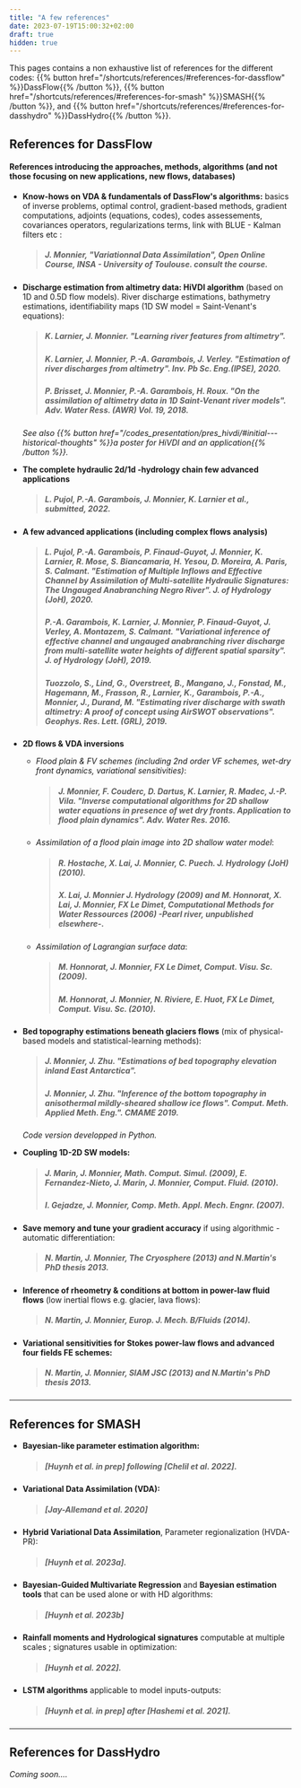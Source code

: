 ```yaml
---
title: "A few references"
date: 2023-07-19T15:00:32+02:00
draft: true
hidden: true
---
```

This pages contains a non exhaustive list of references for the different codes: {{% button href="/shortcuts/references/#references-for-dassflow" %}}DassFlow{{% /button %}}, {{% button href="/shortcuts/references/#references-for-smash" %}}SMASH{{% /button %}}, and {{% button href="/shortcuts/references/#references-for-dasshydro" %}}DassHydro{{% /button %}}.

## References for DassFlow
#### References introducing the approaches, methods, algorithms (and not those focusing on new applications, new flows, databases)

- **Know-hows on VDA & fundamentals of DassFlow's algorithms:** basics of inverse problems, optimal control, gradient-based methods, gradient computations, adjoints (equations, codes), codes assessements, covariances operators, regularizations terms, link with BLUE - Kalman filters etc : 
    > ##### *J. Monnier, "Variationnal Data Assimilation", Open Online Course, INSA - University of Toulouse. consult the course.*

- **Discharge estimation from altimetry data: HiVDI algorithm** (based on 1D and 0.5D flow models). River discharge estimations, bathymetry estimations, identifiability maps (1D SW model = Saint-Venant's equations):
    > ##### *K. Larnier, J. Monnier. "Learning river features from altimetry".*  
    > ##### *K. Larnier, J. Monnier, P.-A. Garambois, J. Verley. "Estimation of river discharges from altimetry". Inv. Pb Sc. Eng.(IPSE), 2020.*  
    > ##### *P. Brisset, J. Monnier, P.-A. Garambois, H. Roux. "On the assimilation of altimetry data in 1D Saint-Venant river models".  Adv. Water Ress. (AWR) Vol. 19, 2018.*  
    *See also {{% button href="/codes_presentation/pres_hivdi/#initial---historical-thoughts" %}}a poster for HiVDI and an application{{% /button %}}.*

- **The complete hydraulic 2d/1d -hydrology chain few advanced applications**
    > ##### *L. Pujol, P.-A. Garambois, J. Monnier, K. Larnier et al., submitted, 2022.*

- **A few advanced applications (including complex flows analysis)**
    > ##### *L. Pujol, P.-A. Garambois, P. Finaud-Guyot, J. Monnier, K. Larnier, R. Mose, S. Biancamaria, H. Yesou, D. Moreira, A. Paris, S. Calmant. "Estimation of Multiple Inflows and Effective Channel by Assimilation of Multi-satellite Hydraulic Signatures: The Ungauged Anabranching Negro River". J. of Hydrology (JoH), 2020.*  
    > ##### *P.-A. Garambois, K. Larnier, J. Monnier, P. Finaud-Guyot, J. Verley, A. Montazem, S. Calmant. "Variational inference of effective channel and ungauged anabranching river discharge from multi-satellite water heights of different spatial sparsity". J. of Hydrology (JoH), 2019.*  
    > ##### *Tuozzolo, S., Lind, G., Overstreet, B., Mangano, J., Fonstad, M., Hagemann, M., Frasson, R., Larnier, K., Garambois, P.-A., Monnier, J., Durand, M. "Estimating river discharge with swath altimetry: A proof of concept using AirSWOT observations". Geophys. Res. Lett. (GRL), 2019.* 

- **2D flows & VDA inversions**
    - *Flood plain & FV schemes (including 2nd order VF schemes, wet-dry front dynamics, variational sensitivities)*:
        > ##### *J. Monnier, F. Couderc, D. Dartus, K. Larnier, R. Madec, J.-P. Vila. "Inverse computational algorithms for 2D shallow water equations in presence of wet dry fronts. Application to flood plain dynamics". Adv. Water Res. 2016.* 

    - *Assimilation of a flood plain image into 2D shallow water model*:
        > ##### *R. Hostache, X. Lai, J. Monnier, C. Puech. J. Hydrology (JoH) (2010).*
        > ##### *X. Lai, J. Monnier J. Hydrology (2009) and M. Honnorat, X. Lai, J. Monnier, FX Le Dimet, Computational Methods for Water Ressources (2006) -Pearl river, unpublished elsewhere-.* 

    - *Assimilation of Lagrangian surface data*: 
        > ##### *M. Honnorat, J. Monnier, FX Le Dimet, Comput. Visu. Sc. (2009).*
        > ##### *M. Honnorat, J. Monnier, N. Riviere, E. Huot, FX Le Dimet, Comput. Visu. Sc. (2010).*  

- **Bed topography estimations beneath glaciers flows** (mix of physical-based models and statistical-learning methods):
    > ##### *J. Monnier, J. Zhu. "Estimations of bed topography elevation inland East Antarctica".* 
    > ##### *J. Monnier, J. Zhu. "Inference of the bottom topography in anisothermal mildly-sheared shallow ice flows". Comput. Meth. Applied Meth. Eng.". CMAME 2019.*   
    *Code version developped in Python.*

- **Coupling 1D-2D SW models:**
    > ##### *J. Marin, J. Monnier, Math. Comput. Simul. (2009), E. Fernandez-Nieto, J. Marin, J. Monnier, Comput. Fluid. (2010).*  
    > ##### *I. Gejadze, J. Monnier, Comp. Meth. Appl. Mech. Engnr. (2007).*

- **Save memory and tune your gradient accuracy** if using algorithmic - automatic differentiation:
    > ##### *N. Martin, J. Monnier, The Cryosphere (2013) and N.Martin's PhD thesis 2013.*  

- **Inference of rheometry & conditions at bottom in power-law fluid flows** (low inertial flows e.g. glacier, lava flows): 
    > ##### *N. Martin, J. Monnier, Europ. J. Mech. B/Fluids (2014).*

- **Variational sensitivities for Stokes power-law flows and advanced four fields FE schemes:**
    > ##### *N. Martin, J. Monnier, SIAM JSC (2013) and N.Martin's PhD thesis 2013.*

---

## References for SMASH

- **Bayesian-like parameter estimation algorithm:** 
    > ##### *[Huynh et al. in prep] following [Chelil et al. 2022].*
- **Variational Data Assimilation (VDA):** 
    > ##### *[Jay-Allemand et al. 2020]* 
- **Hybrid Variational Data Assimilation**, Parameter regionalization (HVDA-PR):
    > ##### *[Huynh et al. 2023a].*
- **Bayesian-Guided Multivariate Regression** and **Bayesian estimation tools** that can be used alone or with HD algorithms:
    > ##### *[Huynh et al. 2023b]*
- **Rainfall moments and Hydrological signatures** computable at multiple scales ; signatures usable in optimization:
    > ##### *[Huynh et al. 2022].*
- **LSTM algorithms** applicable to model inputs-outputs:
    > ##### *[Huynh et al. in prep] after [Hashemi et al. 2021].*

---

## References for DassHydro

*Coming soon....*